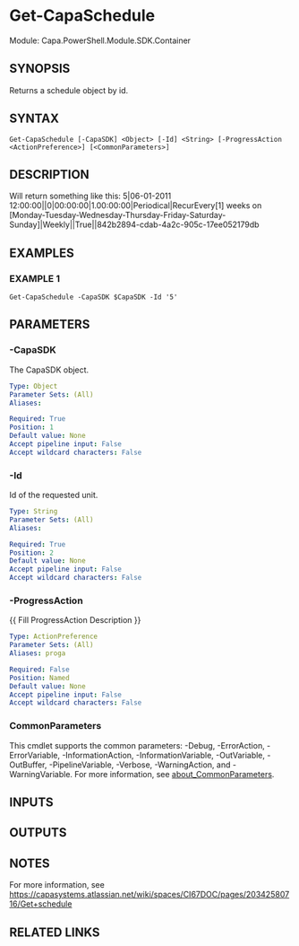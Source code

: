 # Get-CapaSchedule

Module: Capa.PowerShell.Module.SDK.Container

## SYNOPSIS
Returns a schedule object by id.

## SYNTAX

```
Get-CapaSchedule [-CapaSDK] <Object> [-Id] <String> [-ProgressAction <ActionPreference>] [<CommonParameters>]
```

## DESCRIPTION
Will return something like this: 5|06-01-2011 12:00:00||0|00:00:00|1.00:00:00|Periodical|RecurEvery\[1\] weeks on \[Monday-Tuesday-Wednesday-Thursday-Friday-Saturday-Sunday\]|Weekly||True||842b2894-cdab-4a2c-905c-17ee052179db

## EXAMPLES

### EXAMPLE 1
```
Get-CapaSchedule -CapaSDK $CapaSDK -Id '5'
```

## PARAMETERS

### -CapaSDK
The CapaSDK object.

```yaml
Type: Object
Parameter Sets: (All)
Aliases:

Required: True
Position: 1
Default value: None
Accept pipeline input: False
Accept wildcard characters: False
```

### -Id
Id of the requested unit.

```yaml
Type: String
Parameter Sets: (All)
Aliases:

Required: True
Position: 2
Default value: None
Accept pipeline input: False
Accept wildcard characters: False
```

### -ProgressAction
{{ Fill ProgressAction Description }}

```yaml
Type: ActionPreference
Parameter Sets: (All)
Aliases: proga

Required: False
Position: Named
Default value: None
Accept pipeline input: False
Accept wildcard characters: False
```

### CommonParameters
This cmdlet supports the common parameters: -Debug, -ErrorAction, -ErrorVariable, -InformationAction, -InformationVariable, -OutVariable, -OutBuffer, -PipelineVariable, -Verbose, -WarningAction, and -WarningVariable. For more information, see [about_CommonParameters](http://go.microsoft.com/fwlink/?LinkID=113216).

## INPUTS

## OUTPUTS

## NOTES
For more information, see https://capasystems.atlassian.net/wiki/spaces/CI67DOC/pages/20342580716/Get+schedule

## RELATED LINKS
